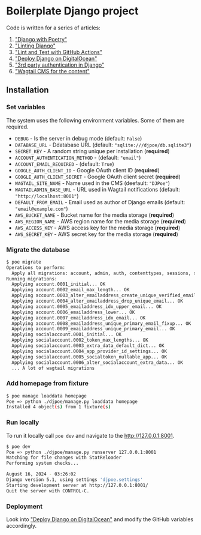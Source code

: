 # Boilerplate Django project

Code is written for a series of articles:

1. ["Django with Poetry"](https://medium.com/@zalun/django-with-poetry-ea95bd5083f7)
2. ["Linting Django"](https://medium.com/django-unleashed/linting-django-9878c7ed8feb)
3. ["Lint and Test with GitHub Actions"](https://medium.com/django-unleashed/3-lint-and-test-with-github-actions-efa80197b303)
4. ["Deploy Django on DigitalOcean"](https://medium.com/@zalun/4-deploy-django-on-digitalocean-dc4b713e52c2)
5. ["3rd party authentication in Django"](https://medium.com/@zalun/base-5-3rd-party-authentication-in-django-887cad242a38)
6. ["Wagtail CMS for the content"](https://medium.com/@zalun/base-6-wagtail-cms-for-the-content-f60d8ec7ac9e)

## Installation

### Set variables

The system uses the following environment variables. Some of them are required.

* `DEBUG` - Is the server in debug mode (default: `False`)
* `DATABASE_URL` - Ddatabase URL (default: `"sqlite:///djpoe/db.sqlite3"`)
* `SECRET_KEY` - A random string unique per installation (**required**)
* `ACCOUNT_AUTHENTICATION_METHOD` - (default: `"email"`)
* `ACCOUNT_EMAIL_REQUIRED` - (default: `True`)
* `GOOGLE_AUTH_CLIENT_ID` - Google OAuth client ID (**required**)
* `GOOGLE_AUTH_CLIENT_SECRET` - Google OAuth client secret (**required**)
* `WAGTAIL_SITE_NAME` - Name used in the CMS (deefault: `"DJPoe"`)
* `WAGTAILADMIN_BASE_URL` - URL used in Wagtail notifications (default: `"http://localhost:8001"`)
* `DEFAULT_FROM_EMAIL` - Email used as author of Django emails (default: `"email@example.com"`)
* `AWS_BUCKET_NAME` - Bucket name for the media storage (**required**)
* `AWS_REGION_NAME` - AWS region name for the media storage (**required**)
* `AWS_ACCESS_KEY` - AWS access key for the media storage (**required**)
* `AWS_SECRET_KEY` - AWS secret key for the media storage (**required**)

### Migrate the database

```bash
$ poe migrate
Operations to perform:
  Apply all migrations: account, admin, auth, contenttypes, sessions, socialaccount
Running migrations:
  Applying account.0001_initial... OK
  Applying account.0002_email_max_length... OK
  Applying account.0003_alter_emailaddress_create_unique_verified_email... OK
  Applying account.0004_alter_emailaddress_drop_unique_email... OK
  Applying account.0005_emailaddress_idx_upper_email... OK
  Applying account.0006_emailaddress_lower... OK
  Applying account.0007_emailaddress_idx_email... OK
  Applying account.0008_emailaddress_unique_primary_email_fixup... OK
  Applying account.0009_emailaddress_unique_primary_email... OK
  Applying socialaccount.0001_initial... OK
  Applying socialaccount.0002_token_max_lengths... OK
  Applying socialaccount.0003_extra_data_default_dict... OK
  Applying socialaccount.0004_app_provider_id_settings... OK
  Applying socialaccount.0005_socialtoken_nullable_app... OK
  Applying socialaccount.0006_alter_socialaccount_extra_data... OK
  ... A lot of wagtail migrations
```

### Add homepage from fixture

```bash
$ poe manage loaddata homepage
Poe => python ./djpoe/manage.py loaddata homepage
Installed 4 object(s) from 1 fixture(s)
```

### Run locally

To run it locally call `poe dev` and navigate to the <http://127.0.0.1:8001>.

```bash
$ poe dev
Poe => python ./djpoe/manage.py runserver 127.0.0.1:8001
Watching for file changes with StatReloader
Performing system checks...

August 16, 2024 - 03:26:02
Django version 5.1, using settings 'djpoe.settings'
Starting development server at http://127.0.0.1:8001/
Quit the server with CONTROL-C.
```

### Deployment

Look into ["Deploy Django on DigitalOcean"](https://medium.com/@zalun/4-deploy-django-on-digitalocean-dc4b713e52c2)
and modify the GitHub variables accordingly.
